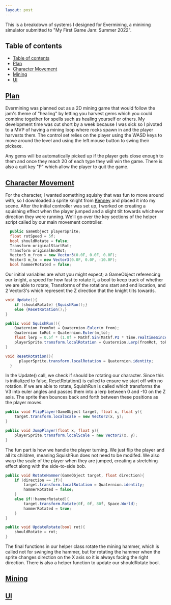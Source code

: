 ```yaml
---
layout: post
---
```


This is a breakdown of systems I designed for Evermining, a minining simulator submitted to "My First Game Jam: Summer 2022".

## Table of contents
- [Table of contents](#table-of-contents)
- [Plan](#plan)
- [Character Movement](#character)
- [Mining](#mining)
- [UI](#UI)


## [Plan](#plan)

Evermining was planned out as a 2D mining game that would follow the jam's theme of "healing" by letting you harvest gems which you could combine together for spells such as healing yourself or others. My development time was cut short by a week because I was sick so I pivoted to a MVP of having a mining loop where rocks spawn in and the player harvests them. The control set relies on the player using the WASD keys to move around the level and using the left mouse button to swing their pickaxe. 

Any gems will be automatically picked up if the player gets close enough to them and once they reach 20 of each type they will win the game. There is also a quit key "P" which allow the player to quit the game. 

## [Character Movement](#character)

For the character, I wanted something squishy that was fun to move around with, so I downloaded a sprite knight from [Kenney](https://kenney.nl/assets/tiny-dungeon) and placed it into my scene. After the initial controller was set up, I worked on creating a squishing effect when the player jumped and a slight tilt towards whichever direction they were running. We'll go over the key sections of the helper script called by our main movement controller.

```c#
  public GameObject playerSprite;
  float rotSpeed = 5f;
  bool shouldRotate = false;
  Transform originalStartRot;
  Transform originalEndRot;
  Vector3 m_from = new Vector3(0.0F, 0.0F, 0.0F);
  Vector3 m_to = new Vector3(0.0F, 0.0F, -10.0F);
  bool hammerRotated = false;
```
Our initial variables are what you might expect; a GameObject referencing our knight, a speed for how fast to rotate it, a bool to keep track of whether we are able to rotate, Transforms of the rotations start and end location, and 2 Vector3's which represent the Z direction that the knight tilts towards.


```c#
void Update(){
    if (shouldRotate) {SquishRun();}
    else {ResetRotation();}
} 

public void SquishRun(){
    Quaternion fromRot = Quaternion.Euler(m_from);
    Quaternion toRot = Quaternion.Euler(m_to);
    float lerp = 0.5f * (1.0f + Mathf.Sin(Mathf.PI * Time.realtimeSinceStartup * rotSpeed));
    playerSprite.transform.localRotation = Quaternion.Lerp(fromRot, toRot, lerp);
}

void ResetRotation(){
      playerSprite.transform.localRotation = Quaternion.identity;
  }
```
In the Update() call, we check if should be rotating our character. Since this is initialized to false, ResetRotation() is called to ensure we start off with no rotation. If we are able to rotate, SquishRun is called which transforms the V3 into euler angles and passes them into a lerp between 0 and -10 on the Z axis. The sprite then bounces back and forth between these positions as the player moves.


```c#
public void FlipPlayer(GameObject target, float x, float y){
    target.transform.localScale = new Vector2(x, y);
}

public void JumpPlayer(float x, float y){
    playerSprite.transform.localScale = new Vector2(x, y);
}
```
The fun part is how we handle the player turning. We just flip the player and all its children, meaning SquishRun does not need to be modifed. We also warp the scale of the player when they are jumped, creating a stretching effect along with the side-to-side bob.


```c#
public void RotateHammer(GameObject target, float direction){
    if (direction == 1f){
        target.transform.localRotation = Quaternion.identity;
        hammerRotated = false;
    }
    else if(!hammerRotated){
        target.transform.Rotate(0f, 0f, 80f, Space.World);
        hammerRotated = true;
    }
}

public void UpdateRotate(bool rot){
    shouldRotate = rot;
}

```
The final functions in our helper class rotate the mining hammer, which is called not for swinging the hammer, but for rotating the hammer when the sprite changes direction on the X axis so it is always facing the right direction. There is also a helper function to update our shouldRotate bool. 



## [Mining](#mining)

## [UI](#UI)

